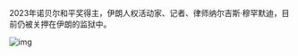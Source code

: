 2023年诺贝尔和平奖得主，伊朗人权活动家、记者、律师纳尔吉斯·穆罕默迪，目前仍被关押在伊朗的监狱中。


![img](https://chinadigitaltimes.net/chinese/files/2023/10/image-1696634500743.png)

